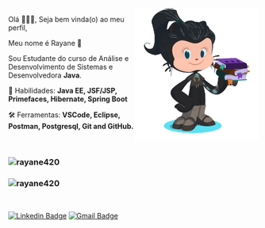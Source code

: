 
<!--
**Rayane420/Rayane420** is a ✨ _special_ ✨ repository because its `README.md` (this file) appears on your GitHub profile. -->

<img src="https://github.com/Rayane420/Rayane420/blob/main/octocat.png" min-width="250px" max-width="250px" width="250px" align="right" alt="Octocat">

<p align="left"> 
  Olá 👩🏻‍💻, Seja bem vinda(o) ao meu perfil,
</p>

<p align="left">
  Meu nome é Rayane 🤗</strong>
</p>

<p align="left"> 
  Sou Estudante do curso de Análise e Desenvolvimento de Sistemas e Desenvolvedora  <strong>Java</strong>. 
</p>




<p align="left">
  🧩 Habilidades: <strong>Java EE, JSF/JSP, Primefaces, Hibernate, Spring Boot</strong>
</p>

<p align="left">
  🛠️ Ferramentas: <strong>VSCode, Eclipse, Postman, Postgresql, Git and GitHub.</strong>
</p>





<br/>
<h3 align="left">
<img src="https://github-readme-stats.vercel.app/api/top-langs?username=rayane420&show_icons=true&locale=en&layout=compact&theme=tokyonight" alt="rayane420" />
</h3>
<h3 align="left">
<img  src="https://github-readme-stats.vercel.app/api?username=rayane420&show_icons=true&theme=tokyonight" alt="rayane420" />
</h3>


<br/>


[![Linkedin Badge](https://img.shields.io/badge/-Rayane%20Maciel-6633cc?style=radical-square&logo=Linkedin&logoColor=white&link=https://www.linkedin.com/in/rayane-maciel/)](https://www.linkedin.com/in/rayane-maciel/) 
[![Gmail Badge](https://img.shields.io/badge/-rayanemaciel10@gmail.com-6633cc?style=flat-square&logo=Gmail&logoColor=white&link=mailto:rayanemaciel10@gmail.com)](mailto:rayanemaciel10@gmail.com)

